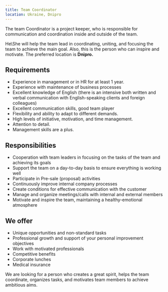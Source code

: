 ```yaml
---
title: Team Coordinator
location: Ukraine, Dnipro
---
```

The team Coordinator is a project keeper, who is responsible for communication and coordination inside and outside of the team.

He\She will help the team lead in coordinating, uniting, and focusing the team to achieve the main goal. Also, this is the person who can inspire and motivate. The preferred location is **Dnipro.**



## Requirements

* Experience in management or in HR for at least 1 year.
* Experience with maintenance of business processes
* Excellent knowledge of English (there is an intensive both written and verbal communication with English-speaking clients and foreign colleagues)
* Excellent communication skills, good team player
* Flexibility and ability to adapt to different demands.
* High levels of initiative, motivation, and time management.
* Attention to detail.
* Management skills are a plus.

## Responsibilities

* Cooperation with team leaders in focusing on the tasks of the team and achieving its goals
* Support the team on a day-to-day basis to ensure everything is working well
* Participate in Pre-sale (proposal) activities
* Continuously improve internal company processes
* Create conditions for effective communication with the customer
* Manage and organize meetings/calls with internal and external members
* Motivate and inspire the team, maintaining a healthy-emotional atmosphere

## We offer

* Unique opportunities and non-standard tasks
* Professional growth and support of your personal improvement objectives
* Work with motivated professionals
* Competitive benefits
* Corporate lunches
* Medical insurance

We are looking for a person who creates a great spirit, helps the team coordinate, organizes tasks, and motivates team members to achieve ambitious aims.